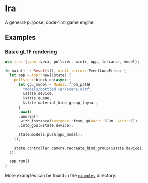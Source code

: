 # Ira

A general-purpose, code-first game engine.

## Examples

### Basic gLTF rendering

```rust
use ira::{glam::Vec3, pollster, winit, App, Instance, Model};

fn main() -> Result<(), winit::error::EventLoopError> {
  let app = App::new(|state| {
    pollster::block_on(async {
      let gpu_model = Model::from_path(
        "models/bottled_car/scene.gltf",
        &state.device,
        &state.queue,
        &state.material_bind_group_layout,
      )
      .await
      .unwrap()
      .with_instance(Instance::from_up(Vec3::ZERO, Vec3::Z))
      .into_gpu(&state.device);

      state.models.push(gpu_model);
    });

    state.controller.camera.recreate_bind_group(&state.device);
  });

  app.run()
}
```

More examples can be found in the [`examples`](examples) directory.

